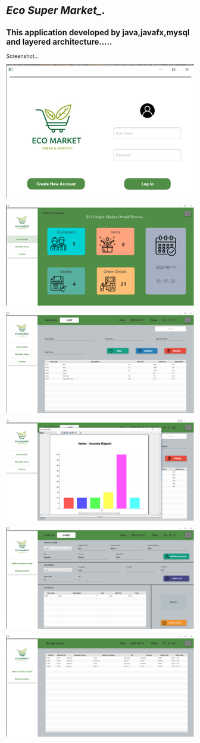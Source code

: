 # *Eco Super Market_.*

## This application developed by java,javafx,mysql and layered architecture.....
    
Screenshot...
    
![image of ss](src/View/assets/images/Screenshot%20(397).png)

![image of ss](src/View/assets/images/Screenshot%20(440).png)

![image of ss](src/View/assets/images/Screenshot%20(441).png)

![image of ss](src/View/assets/images/Screenshot%20(442).png)

![image of ss](src/View/assets/images/Screenshot%20(443).png)

![image of ss](src/View/assets/images/Screenshot%20(444).png)